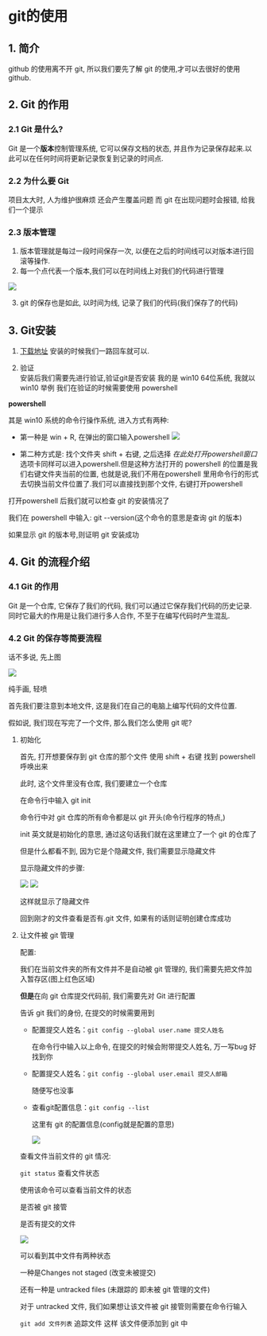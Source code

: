 # git的使用
## 1. 简介
github 的使用离不开 git, 所以我们要先了解 git 的使用,才可以去很好的使用github.
## 2. Git 的作用
### 2.1 Git 是什么?
Git 是一个**版本**控制管理系统, 它可以保存文档的状态, 并且作为记录保存起来.以此可以在任何时间将更新记录恢复到记录的时间点.
### 2.2 为什么要 Git
项目太大时, 人为维护很麻烦
		还会产生覆盖问题
		而 git 在出现问题时会报错, 给我们一个提示

### 2.3 版本管理
1. 版本管理就是每过一段时间保存一次, 以便在之后的时间线可以对版本进行回滚等操作.
2. 每一个点代表一个版本,我们可以在时间线上对我们的代码进行管理
<img src = "img/img-17.jpg"/>

3.  git 的保存也是如此, 以时间为线, 记录了我们的代码(我们保存了的代码)

## 3. Git安装

1. [下载地址](https://git-scm.com/downloads)
    安装的时候我们一路回车就可以.

2. 验证<br>
    安装后我们需要先进行验证,验证git是否安装
    我的是 win10 64位系统, 我就以 win10 举例
    我们在验证的时候需要使用 powershell

  **powershell**

  其是 win10 系统的命令行操作系统, 进入方式有两种:

  * 第一种是 win + R, 在弹出的窗口输入powershell
    <img src = "img/img-19.jpg"/>

  * 第二种方式是: 找个文件夹 shift + 右键, 之后选择 *在此处打开powershell窗口* 选项卡同样可以进入powershell.但是这种方法打开的 powershell 的位置是我们右键文件夹当前的位置, 也就是说,我们不用在powershell 里用命令行的形式去切换当前文件位置了.我们可以直接找到那个文件, 右键打开powershell

  打开powershell 后我们就可以检查 git 的安装情况了

  我们在 powershell 中输入: git --version(这个命令的意思是查询 git 的版本)

  如果显示 git 的版本号,则证明 git 安装成功

  

## 4. Git 的流程介绍

### 4.1 Git 的作用

Git 是一个仓库, 它保存了我们的代码, 我们可以通过它保存我们代码的历史记录. 同时它最大的作用是让我们进行多人合作, 不至于在编写代码时产生混乱.

### 4.2 Git 的保存等简要流程

话不多说, 先上图

<img src = "img/img-18.jpg">

纯手画, 轻喷

首先我们要注意到本地文件, 这是我们在自己的电脑上编写代码的文件位置.

假如说, 我们现在写完了一个文件, 那么我们怎么使用 git 呢?

1. 初始化

   首先, 打开想要保存到 git 仓库的那个文件 使用 shift + 右键 找到 powershell 呼唤出来

   此时, 这个文件里没有仓库, 我们要建立一个仓库

   在命令行中输入 git init

   命令行中对 git 仓库的所有命令都是以 git 开头(命令行程序的特点,)

   init 英文就是初始化的意思, 通过这句话我们就在这里建立了一个 git 的仓库了

   但是什么都看不到, 因为它是个隐藏文件, 我们需要显示隐藏文件

   显示隐藏文件的步骤: 

   <img src = "img/img-20.jpg">

   <img src = "img/img-21.jpg">

   这样就显示了隐藏文件

   回到刚才的文件查看是否有.git 文件, 如果有的话则证明创建仓库成功

   

2. 让文件被 git 管理

   配置:

   我们在当前文件夹的所有文件并不是自动被 git 管理的, 我们需要先把文件加入暂存区(图上红色区域)

   **但是**在向 git 仓库提交代码前, 我们需要先对 Git 进行配置

   告诉 git 我们的身份, 在提交的时候需要用到

   * 配置提交人姓名：`git config --global user.name 提交人姓名`

     在命令行中输入以上命令, 在提交的时候会附带提交人姓名, 万一写bug 好找到你

   * 配置提交人姓名：`git config --global user.email 提交人邮箱` 

     随便写也没事

   * 查看git配置信息：`git config --list`

     这里有 git 的配置信息(config就是配置的意思)

     <img src = "img/img-22.jpg">

   查看文件当前文件的 git 情况:

   `git status` 查看文件状态

   使用该命令可以查看当前文件的状态

   是否被 git 接管

   是否有提交的文件

   <img src = "img/img-23.jpg">

   可以看到其中文件有两种状态

   一种是Changes not staged (改变未被提交)

   还有一种是 untracked files (未跟踪的 即未被 git 管理的文件)

   对于 untracked 文件, 我们如果想让该文件被 git 接管则需要在命令行输入

   `git add 文件列表` 追踪文件 这样 该文件便添加到 git 中

















































